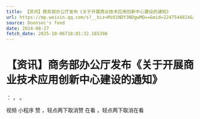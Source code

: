 ```yaml
---
title: 【资讯】商务部办公厅发布《关于开展商业技术应用创新中心建设的通知》
url: https://mp.weixin.qq.com/s?__biz=MzU1NDY3NDgwMQ==&mid=2247544824&idx=2&sn=81ff922a33c778af5832256f4ca234ad
source: Doonsec's feed
date: 2024-08-27
fetch_date: 2025-10-06T18:01:32.165398
---
```


# 【资讯】商务部办公厅发布《关于开展商业技术应用创新中心建设的通知》

：
，
。

视频
小程序
赞
，轻点两下取消赞
在看
，轻点两下取消在看